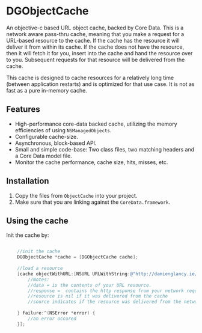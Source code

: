 DGObjectCache
=============

An objective-c based URL object cache, backed by Core Data. This is a network aware pass-thru cache, meaning that you make a request for a URL-based resource to the cache. If the cache has the resource it will deliver it from within its cache. If the cache does not have the resource, then it will fetch it for you, insert into the cache and hand the resource over to you. Subsequent requests for that resource will be delivered from the cache. 

This cache is designed to cache resources for a relatively long time (between application restarts) and is optimized for that use case. It is not as fast as a pure in-memory cache.

Features
--------

* High-performance core-data backed cache, utilizing the memory efficiencies of using `NSManagedObjects`.
* Configurable cache-size.
* Asynchronous, block-based API.
* Small and simple code-base: Two class files, two matching headers and a Core Data model file.
* Monitor the cache performance, cache size, hits, misses, etc.


Installation
------------

1. Copy the files from `ObjectCache` into your project.
2. Make sure that you are linking against the `CoreData.framework`.

Using the cache
---------------

Init the cache by:

```objective-c

    //init the cache
	DGObjectCache *cache = [DGObjectCache cache];
	
	//load a resource
	[cache objectWithURL:[NSURL URLWithString:@"http://damienglancy.ie/blogimages/weather1.png"] success:^(NSData *object, NSURLResponse *response, ObjectLoadSource source) {
		//Notes:
		//data = is the contents of your URL resource.
		//response =  contains the http response from your network request, if the cache had to retrieve the resource from the network.
		//resource is nil if it was delivered from the cache
		//source indicates if the resource was delivered from the network or the cache
	        
	} failure:^(NSError *error) {
		//an error occured
	}];
	
```
